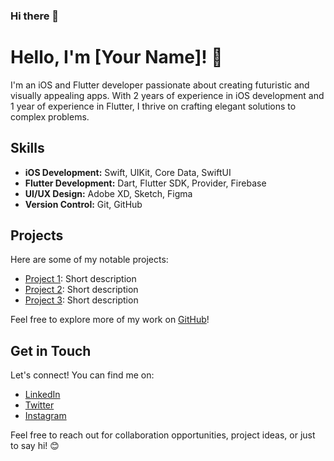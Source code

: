 ### Hi there 👋


# Hello, I'm [Your Name]! 👋

I'm an iOS and Flutter developer passionate about creating futuristic and visually appealing apps. With 2 years of experience in iOS development and 1 year of experience in Flutter, I thrive on crafting elegant solutions to complex problems.

## Skills

- **iOS Development:** Swift, UIKit, Core Data, SwiftUI
- **Flutter Development:** Dart, Flutter SDK, Provider, Firebase
- **UI/UX Design:** Adobe XD, Sketch, Figma
- **Version Control:** Git, GitHub

## Projects

Here are some of my notable projects:

- [Project 1](link-to-project-1): Short description
- [Project 2](link-to-project-2): Short description
- [Project 3](link-to-project-3): Short description

Feel free to explore more of my work on [GitHub](link-to-your-github)!

## Get in Touch

Let's connect! You can find me on:

- [LinkedIn](link-to-linkedin)
- [Twitter](link-to-twitter)
- [Instagram](link-to-instagram)

Feel free to reach out for collaboration opportunities, project ideas, or just to say hi! 😊

<!--
**ishpreet77-creator/ishpreet77-creator** is a ✨ _special_ ✨ repository because its `README.md` (this file) appears on your GitHub profile.

Here are some ideas to get you started:

- 🔭 I’m currently working on ...
- 🌱 I’m currently learning ...
- 👯 I’m looking to collaborate on ...
- 🤔 I’m looking for help with ...
- 💬 Ask me about ...
- 📫 How to reach me: ...
- 😄 Pronouns: ...
- ⚡ Fun fact: ...
-->

